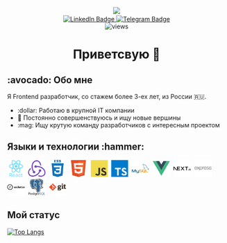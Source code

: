 <div id="header" align="center">
  <img src="https://media.giphy.com/media/v1.Y2lkPTc5MGI3NjExY2ZkZDk1NjE3MDY1OGM2ZDFhZDVkMDRiNjM5NDM3NDcyMWViMTEyZiZlcD12MV9pbnRlcm5hbF9naWZzX2dpZklkJmN0PWc/qgQUggAC3Pfv687qPC/giphy.gif" width="300"/>

</div>
<div id="badges" align="center">
  <a href="https://www.linkedin.com/in/tigran-gabulyan-368309267">
    <img src="https://img.shields.io/badge/LinkedIn-%230A66C2?logo=linkedin&logoColor=white&style=for-the-badge" alt="LinkedIn Badge"/>
  </a>
  <a href="https://t.me/tigran_gabulyan">
    <img src="https://img.shields.io/badge/Telegram-%2326A5E4?logo=telegram&logoColor=white&style=for-the-badge" alt="Telegram Badge" />
  </a>
</div>
<div align="center">
  <img src="https://komarev.com/ghpvc/?username=tik-217&color=blue&style=for-the-badge" alt="views">
</div>

<h1 align="center">Приветсвую 👋</h1>
<!-- <hr/> -->

<div>
  <h2>:avocado: Обо мне</h2>
  <p>Я Frontend разработчик, со стажем более 3-ех лет, из России 🇷🇺.</p>
  <ul>
    <li>:dollar: Работаю в крупной IT компании</li>
    <li>🔭 Постоянно совершенствуюсь и ищу новые вершины</li>
    <li>:mag: Ищу крутую команду разработчиков с интересным проектом</li>
  </ul>
</div>

<div>
  <h2>Языки и технологии :hammer:</h2>
  <div>
    <img src="https://github.com/devicons/devicon/blob/master/icons/react/react-original-wordmark.svg" title="React" alt="React" width="40" height="40"/>&nbsp;
    <img src="https://github.com/devicons/devicon/blob/master/icons/redux/redux-original.svg" title="Redux" alt="Redux " width="40" height="40"/>&nbsp;
    <img src="https://github.com/devicons/devicon/blob/master/icons/css3/css3-plain-wordmark.svg"  title="CSS3" alt="CSS" width="40" height="40"/>&nbsp;
    <img src="https://github.com/devicons/devicon/blob/master/icons/html5/html5-original.svg" title="HTML5" alt="HTML" width="40" height="40"/>&nbsp;
    <img src="https://github.com/devicons/devicon/blob/master/icons/javascript/javascript-original.svg" title="JavaScript" alt="JavaScript" width="40" height="40"/>&nbsp;
    <img src="https://github.com/devicons/devicon/blob/master/icons/typescript/typescript-original.svg" title="TypeScript"  alt="TypeScript" width="40" height="40"/>&nbsp;
    <img src="https://github.com/devicons/devicon/blob/master/icons/mysql/mysql-original-wordmark.svg" title="MySQL"  alt="MySQL" width="40" height="40"/>&nbsp;
    <img src="https://github.com/devicons/devicon/blob/master/icons/vuejs/vuejs-original.svg" title="VueJS" alt="VueJS" width="40" height="40"/>&nbsp;
    <img src="https://github.com/devicons/devicon/blob/master/icons/nextjs/nextjs-original-wordmark.svg" title="NextJS" alt="NextJS" width="40" height="40"/>&nbsp;
    <img src="https://github.com/devicons/devicon/blob/master/icons/express/express-original-wordmark.svg" title="Express" alt="Express" width="40" height="40"/>&nbsp;
    <img src="https://github.com/devicons/devicon/blob/master/icons/socketio/socketio-original-wordmark.svg" title="SocketIO" alt="SocketIO" width="40" height="40"/>&nbsp;
    <img src="https://github.com/devicons/devicon/blob/master/icons/postgresql/postgresql-original-wordmark.svg" title="PostgreSQL" alt="PostgreSQL" width="40" height="40"/>&nbsp;
    <img src="https://github.com/devicons/devicon/blob/master/icons/git/git-original-wordmark.svg" title="Git" **alt="Git" width="40" height="40"/>
  </div>
</div>

<h2>Мой статус</h2>

[![Top Langs](https://github-readme-stats.vercel.app/api/top-langs/?username=tik-217&theme=aura_dark&layout=compact)](https://github.com/anuraghazra/github-readme-stats)
